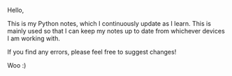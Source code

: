 Hello,

This is my Python notes, which I continuously update as I learn.
This is mainly used so that I can keep my notes up to date from whichever devices I am working with.

If you find any errors, please feel free to suggest changes!


Woo :)

